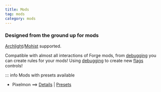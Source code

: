 ```yaml
---
title: Mods
tag: mods
category: mods
---
```


### Designed from the ground up for mods

[Archlight](https://github.com/IzzelAliz/Arclight)/[Mohist](https://mohistmc.com/) supported.

Compatible with almost all interactions of Forge mods, from [debugging](/wiki/advanced/Debugging.html) you can create rules for your mods!
Using [debugging](/wiki/advanced/Debugging.html) to create new [flags](/wiki/advanced/Flags.html) controls!

::: info Mods with presets available
- Pixelmon ==> [Details](/mods/Pixelmon) | [Presets](/mods/Presets-Pixelmon)